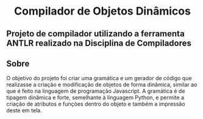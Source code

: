 <h1 align="center">Compilador de Objetos Dinâmicos</h1>

<h2>Projeto de compilador utilizando a ferramenta ANTLR realizado na Disciplina de Compiladores</h2>

## Sobre

O objetivo do projeto foi criar uma gramática e um gerador de código que realizasse a criação e modificação de objetos de forma dinâmica, similar ao que é feito na linguagem de programação Javascript. 
A gramática é de tipagem dinâmica e forte, semelhante à linguagem Python, e permite a criação de atributos e funções dentro do objeto e também a impressão deste em tela.  
 
